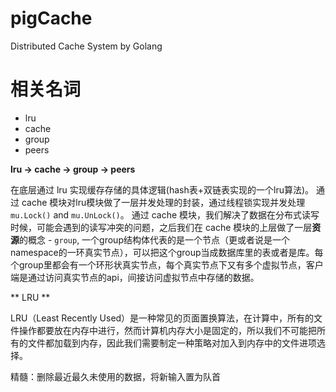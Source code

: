 # pigCache
Distributed Cache System by Golang

# 相关名词
- lru
- cache
- group
- peers

**lru -> cache -> group -> peers**



在底层通过 lru 实现缓存存储的具体逻辑(hash表+双链表实现的一个lru算法)。
通过 cache 模块对lru模块做了一层并发处理的封装，通过线程锁实现并发处理 `mu.Lock()` and `mu.UnLock()`。
通过 cache 模块，我们解决了数据在分布式读写时候，可能会遇到的读写冲突的问题，之后我们在 cache 模块的上层做了一层**资源**的概念 - `group`, 一个group结构体代表的是一个节点（更或者说是一个namespace的一环真实节点），可以把这个group当成数据库里的表或者是库。每个group里都会有一个环形状真实节点，每个真实节点下又有多个虚拟节点，客户端是通过访问真实节点的api，间接访问虚拟节点中存储的数据。

** LRU **

LRU（Least Recently Used）是一种常见的页面置换算法，在计算中，所有的文件操作都要放在内存中进行，然而计算机内存大小是固定的，所以我们不可能把所有的文件都加载到内存，因此我们需要制定一种策略对加入到内存中的文件进项选择。

精髓：删除最近最久未使用的数据，将新输入置为队首
